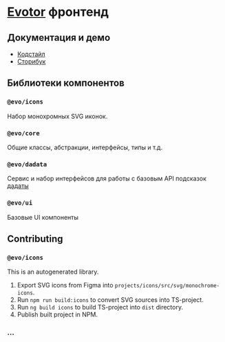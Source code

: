 # [Evotor](https://evotor.ru) фронтенд

## Документация и демо

* [Кодстайл](./docs/CODESTYLE.md)
* [Сторибук](https://evotor.github.io/evo-frontend/)

## Библиотеки компонентов

### `@evo/icons`

Набор монохромных SVG иконок.

### `@evo/core`

Общие классы, абстракции, интерфейсы, типы и т.д.

### `@evo/dadata`

Сервис и набор интерфейсов для работы с базовым API подсказок [дадаты](https://dadata.ru)

### `@evo/ui`

Базовые UI компоненты

## Contributing

### `@evo/icons`

This is an autogenerated library.

1. Export SVG icons from Figma into `projects/icons/src/svg/monochrome-icons`.
2. Run `npm run build:icons` to convert SVG sources into TS-project.
3. Run `ng build icons` to build TS-project into `dist` directory.
4. Publish built project in NPM. 

### ...
